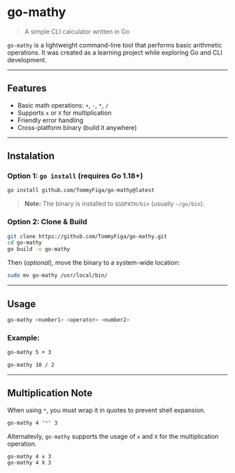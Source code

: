 # go-mathy
> A simple CLI calculator written in Go

`go-mathy` is a lightweight command-line tool that performs basic arithmetic operations.
It was created as a learning project while exploring Go and CLI development.

---

## Features
- Basic math operations: `+`, `-`, `*`, `/`
- Supports `x` or `X` for multiplication
- Friendly error handling
- Cross-platform binary (build it anywhere)

---

## Instalation
### Option 1: `go install` (requires Go 1.18+)

``` bash
go install github.com/TommyFiga/go-mathy@latest
```

> **Note:** The binary is installed to `$GOPATH/bin` (usually `~/go/bin`).

### Option 2: Clone & Build

``` bash
git clone https://github.com/TommyFiga/go-mathy.git
cd go-mathy
go build -o go-mathy
```

Then (_optional_), move the binary to a system-wide location:

``` bash
sudo mv go-mathy /usr/local/bin/
```

---

## Usage

``` bash
go-mathy <number1> <operator> <number2>
```

### Example:
``` bash
go-mathy 5 + 3
```

``` bash
go-mathy 10 / 2
```

---

## Multiplication Note
When using `*`, you must wrap it in quotes to prevent shell expansion. 

``` bash
go-mathy 4 "*" 3
```

Alternatevly, `go-mathy` supports the usage of `x` and `X` for the multiplication operation.

``` bash
go-mathy 4 x 3
go-mathy 4 X 3
```